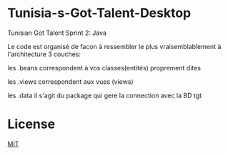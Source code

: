 # Tunisia-s-Got-Talent-Desktop
Tunisian Got Talent Sprint 2: Java

Le code est organisé de facon à ressembler le plus vraisemblablement à l'architecture 3 couches:

les .beans correspondent à vos classes(entités) proprement dites

les .views correspondent aux vues (views) 

les .data il s'agit du package qui gere la connection avec la BD tgt

# License
[MIT][1]

[1]: https://github.com/DhiaMnasser/Tunisia-s-Got-Talent-Desktop/blob/master/LICENSE
